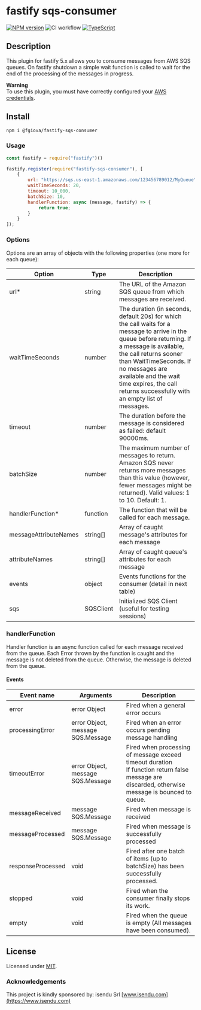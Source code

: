 # fastify sqs-consumer
[![NPM version](https://img.shields.io/npm/v/@fgiova/fastify-sqs-consumer.svg?style=flat)](https://www.npmjs.com/package/@fgiova/fastify-rest-gateway)
![CI workflow](https://github.com/fgiova/fastify-sqs-consumer/actions/workflows/node.js.yml/badge.svg)
[![TypeScript](https://img.shields.io/badge/%3C%2F%3E-TypeScript-%230074c1.svg)](http://www.typescriptlang.org/)
## Description
This plugin for fastify 5.x allows you to consume messages from AWS SQS queues.
On fastify shutdown a simple wait function is called to wait for the end of the processing of the messages in progress.

**Warning**<br>
To use this plugin, you must have correctly configured your [AWS credentials](https://docs.aws.amazon.com/sdk-for-javascript/v3/developer-guide/setting-credentials-node.html).

## Install
```bash
npm i @fgiova/fastify-sqs-consumer
```
### Usage
```js
const fastify = require("fastify")()

fastify.register(require("fastify-sqs-consumer"), [
    {
        url: "https://sqs.us-east-1.amazonaws.com/123456789012/MyQueue",
        waitTimeSeconds: 20,
        timeout: 10_000,
        batchSize: 10,
        handlerFunction: async (message, fastify) => {
            return true;
        }
    }
]);
```
### Options
Options are an array of objects with the following properties (one more for each queue):

| Option                 | Type      | Description                                                                                                                                                                                                                                                                                                           |
|------------------------|-----------|-----------------------------------------------------------------------------------------------------------------------------------------------------------------------------------------------------------------------------------------------------------------------------------------------------------------------|
| url*                   | string    | The URL of the Amazon SQS queue from which messages are received.                                                                                                                                                                                                                                                     |
| waitTimeSeconds        | number    | The duration (in seconds, default 20s) for which the call waits for a message to arrive in the queue before returning. If a message is available, the call returns sooner than WaitTimeSeconds. If no messages are available and the wait time expires, the call returns successfully with an empty list of messages. |
| timeout                | number    | The duration before the message is considered as failed: default 90000ms.                                                                                                                                                                                                                                             |
| batchSize              | number    | The maximum number of messages to return. Amazon SQS never returns more messages than this value (however, fewer messages might be returned). Valid values: 1 to 10. Default: 1.                                                                                                                                      |
| handlerFunction*       | function  | The function that will be called for each message.                                                                                                                                                                                                                                                                    |
| messageAttributeNames  | string[]  | Array of caught message's attributes for each message                                                                                                                                                                                                                                                                 |
| attributeNames         | string[]  | Array of caught queue's attributes for each message                                                                                                                                                                                                                                                                   |
| events                 | object    | Events functions for the consumer (detail in next table)                                                                                                                                                                                                                                                              |
| sqs                    | SQSClient | Initialized SQS Client (useful for testing sessions)                                                                                                                                                                                                                                                                  |

### handlerFunction

Handler function is an async function called for each message received from the queue.
Each Error thrown by the function is caught and the message is not deleted from the queue.
Otherwise, the message is deleted from the queue. 

#### Events

| Event name        | Arguments                         | Description                                                                                                                                          |
|-------------------|-----------------------------------|------------------------------------------------------------------------------------------------------------------------------------------------------|
| error             | error Object                      | Fired when a general error occurs                                                                                                                    |
| processingError   | error Object, message SQS.Message | Fired when an error occurs pending message handling                                                                                                  |
| timeoutError      | error Object, message SQS.Message | Fired when processing of message exceed timeout duration<br/> If function return false message are discarded, otherwise message is bounced to queue. |
| messageReceived   | message SQS.Message               | Fired when message is received                                                                                                                       |
| messageProcessed  | message SQS.Message               | Fired when message is successfully processed                                                                                                         |
| responseProcessed | void                              | Fired after one batch of items (up to batchSize) has been successfully processed.                                                                    |
| stopped           | void                              | Fired when the consumer finally stops its work.                                                                                                      |
| empty             | void                              | Fired when the queue is empty (All messages have been consumed).                                                                                     |

## License
Licensed under [MIT](./LICENSE).

### Acknowledgements
This project is kindly sponsored by: isendu Srl [www.isendu.com](https://www.isendu.com)
